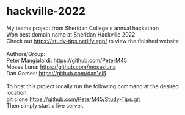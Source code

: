 # hackville-2022
My teams project from Sheridan College's annual hackathon \
Won best domain name at Sheridan Hackville 2022 \
Check out https://study-tips.netlify.app/ to view the finished website \
\
Authors/Group: \
Peter Mangialardi: https://github.com/PeterM45 \
Moses Luna: https://github.com/mosesluna \
Dan Gomes: https://github.com/dan1el5 \
\
To host this project locally run the following command at the desired location: \
git clone https://github.com/PeterM45/Study-Tips.git \
Then simply start a live server.
